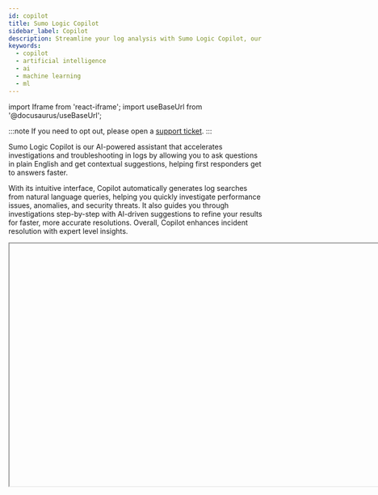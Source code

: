 ```yaml
---
id: copilot
title: Sumo Logic Copilot
sidebar_label: Copilot
description: Streamline your log analysis with Sumo Logic Copilot, our AI-based assistant designed to simplify log analysis by allowing you to ask questions in plain English and providing search suggestions without the need to write log queries.
keywords:
  - copilot
  - artificial intelligence
  - ai
  - machine learning
  - ml
---
```


import Iframe from 'react-iframe';
import useBaseUrl from '@docusaurus/useBaseUrl';

:::note
If you need to opt out, please open a [support ticket](https://support.sumologic.com/support/s/).
:::

Sumo Logic Copilot is our AI-powered assistant that accelerates investigations and troubleshooting in logs by allowing you to ask questions in plain English and get contextual suggestions, helping first responders get to answers faster.

With its intuitive interface, Copilot automatically generates log searches from natural language queries, helping you quickly investigate performance issues, anomalies, and security threats. It also guides you through investigations step-by-step with AI-driven suggestions to refine your results for faster, more accurate resolutions. Overall, Copilot enhances incident resolution with expert level insights.

<Iframe url="https://www.youtube.com/embed/yaeepHSaNKk?rel=0"
     width="854px"
     height="480px"
     id="myId"
     className="video-container"
     display="initial"
     position="relative"
     allow="accelerometer; clipboard-write; encrypted-media; gyroscope; picture-in-picture"
     allowfullscreen
     />


## Key features

Copilot accelerates incident response by combining prebuilt contextual insights with natural language queries and enhancing time to insights for users across your organization. With sub-3-second response times with over 90% translation accuracy for most queries, Copilot ensures fast and dependable results for supported log sources.

* **Natural language queries**. Ask questions in plain English.
* **Contextual suggestions**. Get suggestions relevant to your troubleshooting and investigations context.
* **Conversation history**. Save and resume troubleshooting or investigation sessions without losing context.
* **Auto-visualize**. Copilot automatically generates charts from search results, which you can add directly to dashboards.
* **Log compatibility**. Copilot supports structured logs, semi-structured logs (partial JSON), and unstructured logs (e.g., Palo Alto Firewall) when Field Extraction Rules (FERs) are applied. This ensures valuable insights across a variety of log formats.
* **Enhanced query experience**. Auto-complete to streamline natural language queries.

## Security and compliance

Copilot leverages foundational models available through Amazon Bedrock. As a result, our Copilot compliance and security posture are inherited from Amazon Bedrock. For detailed information, refer to the following Amazon Bedrock security and compliance resources:

* [Security in Amazon Bedrock](https://docs.aws.amazon.com/bedrock/latest/userguide/security.html)
* [Amazon Bedrock Security and Privacy](https://aws.amazon.com/bedrock/security-compliance/)

Additionally, all aspects of our service, including Copilot, adhere to the security and compliance requirements outlined in our [service agreement](https://www.sumologic.com/service-agreement) or in individually negotiated contracts.

## Who benefits from Copilot?

Copilot is ideal for users of all skill levels:

* **On-call engineers**. Accelerate time to resolution by surfacing key troubleshooting insights.
* **Security engineers**. Obtain security insights rapidly for faster security incident resolution.

## How to use Copilot

In this section, you'll learn the recommended workflow for using Copilot effectively, along with best practices to maximize its benefits.

### Step 1: Open Copilot

To start using Copilot:

From the [**Classic UI**](/docs/get-started/sumo-logic-ui-classic), navigate to the **Copilot** tab.<br/><img src={useBaseUrl('img/search/copilot/copilot-tab.png')} alt="Copilot tab" style={{border: '1px solid gray'}} width="250" />

From the [**New UI**](/docs/get-started/sumo-logic-ui), click **Copilot** in the left nav.<br/><img src={useBaseUrl('img/search/copilot/copilot-tab-new.png')} alt="Copilot tab" style={{border: '1px solid gray'}} width="250" />

### Step 2: Review the auto-selected source

Review the auto-selected **Source Category** and adjust it if needed. The source category is selected based on Copilot’s assessment of user intent. You can also type a source expression in the box. In either approach, you are defining the scope of your exploration.

In this example, we'll select a source for AWS WAF. For indexes, type `_index=<index name>`. Autocompletion is supported for sources; type a few words, view source suggestions and pick one.

<img src={useBaseUrl('img/search/copilot/source-category.png')} alt="Copilot source category" style={{border: '1px solid gray'}} width="600" />

### Step 3: Execute a Suggestion

Click on any of the prebuilt **Suggestions** prompts to launch your investigation. These AI-curated natural language insights are tailored to the specific source you've chosen.

In this example, we'll click `Count the number of log entries by the collector ID`. This translates the insight to a log query and renders results.

<img src={useBaseUrl('img/search/copilot/suggestions.png')} alt="Copilot time period" style={{border: '1px solid gray'}} width="600" />

### Step 4: Ask a question

In the **Ask Something...** field, you can manually enter a natural language prompt similar to the prebuilt ones under **Suggestions**. In addition, use autocompletions if appropriate. Type a word in the search bar to trigger completions based on the keyword.

<img src={useBaseUrl('img/search/copilot/manual-entry.png')} alt="Copilot time period" style={{border: '1px solid gray'}} width="600" />

#### Video: Autocomplete in action

<Iframe url="https://player.vimeo.com/video/1034043268?badge=0&amp;autopause=0&amp;player_id=0&amp;app_id=58479"
     width="854px"
     height="480px"
     id="myId"
     className="video-container"
     display="initial"
     position="relative"
     allow="accelerometer; clipboard-write; encrypted-media; gyroscope; picture-in-picture"
     allowfullscreen
     />

Broad questions may not yield accurate results. For best outcomes, frame your queries around a small, well-defined problem. If Copilot is unable to translate your prompt into a query, it will display "Failed translation".

Break your questions into smaller, specific requirements to help Copilot provide more accurate answers.<br/><img src={useBaseUrl('img/search/copilot/copilot-periods.gif')} alt="Copilot time period" style={{border: '1px solid gray'}} width="700" />

<!-- TO DO
##### Autocompletion for natural language
see https://drive.google.com/file/d/10XUn4DQD3K91V3Qf5heCizkHJneTaBJ7/view?usp=sharing
--->

#### Tips and tricks

* **Start with a broad query**. Begin with a query like `Show me the most recent logs` to understand the structure and available fields in your logs.  
* **Disambiguate field names**. If fields have similar names and cause confusion, explicitly specify the field (e.g., `<field_name>`) to improve accuracy.  
* **Experiment with phrasing**. Try multiple variations of a query to provide context and receive more relevant suggestions.  
* **Include time or variations to add `timeslice` as a dimension**. When timeslicing data, include the term `time` in your query. For example: `Count requests, every 1m, different code challenges and user used during login attempts by time`.

Below are examples of how you can phrase queries if the autocompletions and contextual suggestions are not relevant to you:

* `Count logs by` [field(s)] and `Group logs by` [field(s)] produce the same result
* `Sort by` [field(s)] [in descending order]
* `Percentage by` [field] `values`
* `Find` [stat] `for` [field] (max, min, standard deviation, etc.)
* `Filter by` [field] `contains` [keyword]
   :::note
   Keyword searches are case-sensitive.
   :::
* `Apply logreduce to logs`

Additional prompts can trigger more advanced activities (e.g., mapping network activity against CrowdStrike):

* `Analyze risk and severity of network activity`
* `Identify top application categories accessed`

#### Time range

By default, Copilot searches run with a 15-minute time range. If your search returns no results, consider expanding the time range.

1. Click the clock icon and select your desired time range from the dropdown.<br/><img src={useBaseUrl('img/search/copilot/time-period.png')} alt="Copilot time period" style={{border: '1px solid gray'}} width="400" />
1. Click the search button.<br/><img src={useBaseUrl('img/search/copilot/search-button.png')} alt="Copilot search button" style={{border: '1px solid gray'}} width="250" />

#### Chart type

Copilot will automatically attempt to visualize your data. For example, a query like `Top ip by geo` will trigger a geo lookup and display the results on a map:

<img src={useBaseUrl('img/search/copilot/copilot-geo-chart.png')} alt="Copilot chart types" style={{border: '1px solid gray'}} width="800" />

The following rules are used to deduce chart type:
* If both latitude and longitude fields exist, it returns a MAP chart type.
* If there is only one field and one record, it returns an SVP chart type. Example query: `(_sourceCategory=ic/linux/gcp) | count by %"_sourcename" | count`
* If a `sort` operator is present and there are string fields, it returns a TABLE. Given that there is a `sort` operator, probably the user is interested in `count`. Query: `(_sourceCategory=ic/linux/gcp) | count by %"_sourcename" | sort by _count`
* If there is a `_timeslice` field, it returns a LINE chart type if there are numeric fields or a TABLE chart type if there are string fields.
* If there is one string field, one numeric field, and record count is less than 6, it returns a PIE chart type. Query: `(_sourceCategory=ic/linux/gcp) | count by %"_sourcename"`.
* If there is one string field, less than 3 numeric fields, and record count is less than 20, it returns a LINE chart.
* If none of the above conditions are met, it defaults to returning a TABLE chart type.

If required, select your preferred chart type, such as **Table**, **Bar**, **Column**, or **Line** view to visualize your results. You can also click **Add to Dashboard** to export an AI-generated dashboard for root cause analysis.

<img src={useBaseUrl('img/search/copilot/chart-types.png')} alt="Copilot chart types" style={{border: '1px solid gray'}} width="500" />

#### Edit query code

You can manually edit your log search query code if needed.

1. Click in the code editor field and edit your search. Not familiar with Sumo Logic query language? See [Search Query Language](/docs/search/search-query-language) to learn more.<br/><img src={useBaseUrl('img/search/copilot/code-editor.png')} alt="Copilot time period" style={{border: '1px solid gray'}} width="500" />
1. When you're done, press Enter or click the search button.<br/><img src={useBaseUrl('img/search/copilot/play.png')} alt="Copilot time period" style={{border: '1px solid gray'}} width="500" />

:::tip
To save space, you can use the **Hide Log Query** icon to collapse the log query code.<br/><img src={useBaseUrl('img/search/copilot/show-hide-query.png')} alt="Copilot time period" style={{border: '1px solid gray'}} width="500" />
:::

#### Compatible Log Formats

Copilot querying is compatible with JSON logs, partial JSON logs, and unstructured logs with Field Extraction Rules. It cannot be used to query metrics or trace telemetry.

To retrieve a list of `_sourceCategories` with JSON data, use the following query:

```sql
_sourceCategory=* "{" "}"
| limit 10000 | logreduce keys noaggregate
| count by _sourceCategory, _schema
| where _schema != "unknown"
| sum(_count) by _sourceCategory
```

If your log query contains a mix of JSON and non-JSON formatting (i.e., a log file is partially JSON), you can isolate the JSON portion by adding `{` to the source expression to trigger **Suggestions**.<br/><img src={useBaseUrl('img/search/copilot/copilot-json.png')} alt="Copilot JSON formatting" style={{border: '1px solid gray'}} width="350" />

#### History

Often, users work on multiple incidents at the same time. To view Copilot interactions related to these incidents, click **History**.<br/><img src={useBaseUrl('img/search/copilot/history.png')} alt="Copilot History" style={{border: '1px solid gray'}} width="700" />

You can resume a conversation in two ways:

First, the Resume conversation icon picks up from the last query in a conversation.<br/><img src={useBaseUrl('img/search/copilot/resume-convo-history1.png')} alt="Copilot History" style={{border: '1px solid gray'}} width="700" />

Second, you can resume from a specific query in a conversation by clicking on the row in the conversation history and then clicking on the gray area on the right side, as shown below.<br/><img src={useBaseUrl('img/search/copilot/resume-convo-history2.png')} alt="Copilot History" style={{border: '1px solid gray'}} width="700" />

#### New Conversation

To start a fresh exploration, click **New Conversation**. This clears your current session and allows you to begin with a clean slate.<br/><img src={useBaseUrl('img/search/copilot/new-conversation.png')} alt="Copilot new conversation" style={{border: '1px solid gray'}} width="700" />


### Step 5: Open in Log Search

Click the **Open in Log Search** icon, which will copy your query from Copilot over to a new log search, allowing you to utilize all of Sumo Logic's search functionality. You can continue investigating, save the search, and remediate.

<img src={useBaseUrl('img/search/copilot/open-in-log-search.png')} alt="Copilot open in log search" style={{border: '1px solid gray'}} width="600" />

## Example queries

### Logs for security

<!-- add micro lesson when published-->

In the video, Copilot is used to investigate a security issue involving the potential leak of AWS CloudTrail access keys outside the organization.

The video demonstrates how to use Copilot to analyze AWS CloudTrail data, review AI-curated suggestions, refine searches using natural language prompts, and generate an AI-driven dashboard for root cause analysis and sharing.

<Iframe url="https://www.youtube.com/embed/QrRvN2Bg4NY?si=FTbUeCI-xaJrglmm?rel=0"
        width="854px"
        height="480px"
        id="myId"
        className="video-container"
        display="initial"
        position="relative"
        allow="accelerometer; clipboard-write; encrypted-media; gyroscope; picture-in-picture"
        allowfullscreen
        />


### Cloud SIEM

You are a SecOps engineer who uses [Cloud SIEM](/docs/cse/). You are worried about a signal in Cloud SIEM regarding malicious network activity. You want to investigate network records and be proactive. You are under pressure to complete your investigation quickly. While familiar with Sumo Logic, you do not write log queries every day and could use a little help. Fortunately, all your Cloud SIEM records are in Sumo Logic.

1. In Copilot, you type the source for Cloud SIEM network records:
   ```
   _index=sec_record_network
   ```
1. You know what you are looking for. So, you ask:
   ```
   Count logs by action. Sort the results.
   ```
   <img src={useBaseUrl('img/search/copilot/copilot-cloud-siem-1.png')} alt="Copilot tab" style={{border: '1px solid gray'}} width="500" />
1. As soon as you do that, you can look at the **Suggestions** section on the right. These suggestions are curated based on their relevance to this Cloud SIEM source. You pick a suggestion to compare results to the last hour:
   ```
   Count logs by action. Sort the results. versus the previous 1h
   ```
   Notice the system translated the suggestion to a log query and rendered results as a bar graph with no user input. <br/><img src={useBaseUrl('img/search/copilot/copilot-cloud-siem-2.png')} alt="Copilot tab" style={{border: '1px solid gray'}} width="800" />
1. Switching to table view, you notice "Malicious” in the search results. So, you add in `Filter results by action contains Malicious` to the query:
   ```
   Count logs by action. Sort the results. Filter results by action contains Malicious.
   ```
   <img src={useBaseUrl('img/search/copilot/copilot-cloud-siem-3.png')} alt="Copilot tab" style={{border: '1px solid gray'}} width="800" />
   :::note
   If `Malicious` doesn't work, try `Malicious*`. Sumo Logic is case sensitive.
   :::
1. Next, you look for URLs that pertain to the malicious action:
   ```
   Count logs by action, url, user. Sort the results. Filter results by action contains Malicious.
   ```
   <img src={useBaseUrl('img/search/copilot/copilot-cloud-siem-4.png')} alt="Copilot tab" style={{border: '1px solid gray'}} width="800" />
1. Even though the activity was blocked, you can investigate the affected users in the endpoint records next.

To summarize, you conclude there is malicious activity originating from certain users who need to be investigated further.

## Role Based Access Control

Role Based Access Control is not supported for contextual suggestions and autocompletions. It is possible for a user who is blocked by [log search RBAC](/docs/manage/users-roles/roles/construct-search-filter-for-role/) to view suggestions or completions for unpermitted source expressions. However, they will not be executed by the search.

## Feedback

We want your feedback! Let us know what you think by clicking the thumbs up or thumbs down icon and entering the context of your query.

<img src={useBaseUrl('img/search/copilot/feedback-thumbs.png')} alt="Copilot feedback icons" style={{border: '1px solid gray'}} width="800" />

You can also leave feedback on specific errors.

<img src={useBaseUrl('img/search/copilot/feedback-error.png')} alt="Copilot feedback icons" style={{border: '1px solid gray'}} width="800" />

## Opt out

To opt out of Copilot, contact our [support team](https://support.sumologic.com/support/s/).
